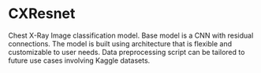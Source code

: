 # CXResnet
Chest X-Ray Image classification model. Base model is a CNN with residual connections. The model is built using architecture that is flexible and customizable to user needs. Data preprocessing script can be tailored to future use cases involving Kaggle datasets.
